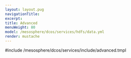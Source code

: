 ```yaml
---
layout: layout.pug
navigationTitle:
excerpt:
title: Advanced
menuWeight: 80
model: /mesosphere/dcos/services/hdfs/data.yml
render: mustache
---
```


#include /mesosphere/dcos/services/include/advanced.tmpl
